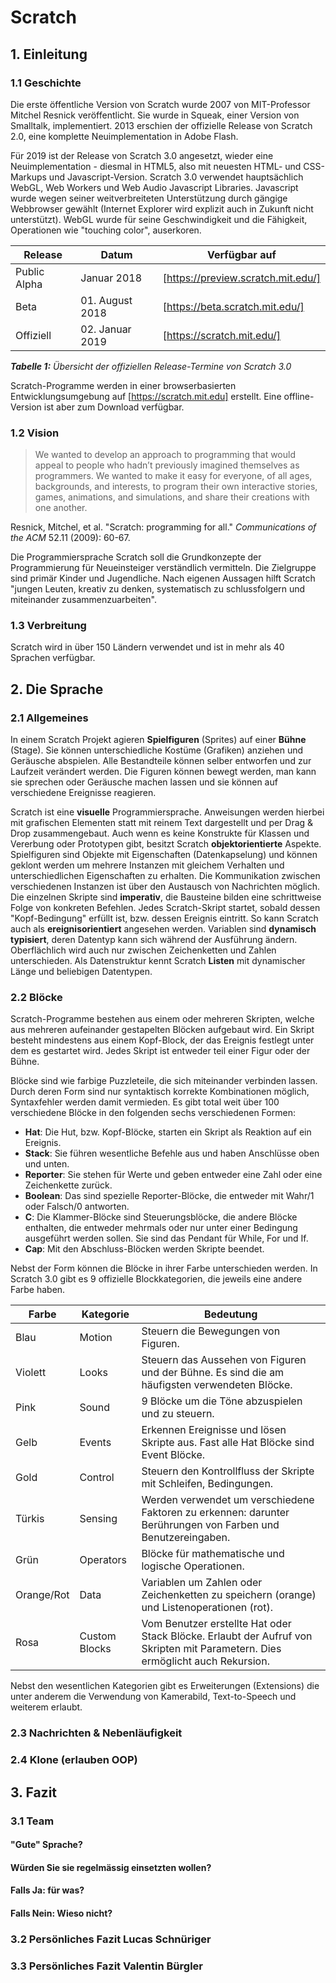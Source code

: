 # Scratch
## 1. Einleitung
### 1.1 Geschichte

Die erste öffentliche Version von Scratch wurde 2007 von MIT-Professor Mitchel Resnick veröffentlicht.
Sie wurde in Squeak, einer Version von Smalltalk, implementiert.
2013 erschien der offizielle Release von Scratch 2.0, eine komplette Neuimplementation in Adobe Flash.

Für 2019 ist der Release von Scratch 3.0 angesetzt, wieder eine Neuimplementation - diesmal in HTML5, also mit neuesten HTML- und CSS-Markups und Javascript-Version.
Scratch 3.0 verwendet hauptsächlich WebGL, Web Workers und Web Audio Javascript Libraries.
Javascript wurde wegen seiner weitverbreiteten Unterstützung durch gängige Webbrowser gewählt (Internet Explorer wird explizit auch in Zukunft nicht unterstützt). WebGL wurde für seine Geschwindigkeit und die Fähigkeit, Operationen wie "touching color", auserkoren.

Release | Datum | Verfügbar auf
--- | --- | ---
Public Alpha | Januar 2018 | [https://preview.scratch.mit.edu/]
Beta | 01. August 2018 | [https://beta.scratch.mit.edu/]
Offiziell | 02. Januar 2019 | [https://scratch.mit.edu/]

_**Tabelle 1:** Übersicht der offiziellen Release-Termine von Scratch 3.0_

Scratch-Programme werden in einer browserbasierten Entwicklungsumgebung auf [https://scratch.mit.edu] erstellt.
Eine offline-Version ist aber zum Download verfügbar.

### 1.2 Vision
> We wanted to develop an approach to programming that would appeal to people who hadn’t previously imagined themselves as programmers. We wanted to make it easy for everyone, of all ages, backgrounds, and interests, to program their own interactive stories, games, animations, and simulations, and share their creations with one another.

Resnick, Mitchel, et al. "Scratch: programming for all." _Communications of the ACM_ 52.11 (2009): 60-67.

Die Programmiersprache Scratch soll die Grundkonzepte der Programmierung für Neueinsteiger verständlich vermitteln.
Die Zielgruppe sind primär Kinder und Jugendliche.
Nach eigenen Aussagen hilft Scratch "jungen Leuten, kreativ zu denken, systematisch zu schlussfolgern und miteinander zusammenzuarbeiten".

### 1.3 Verbreitung

Scratch wird in über 150 Ländern verwendet und ist in mehr als 40 Sprachen verfügbar.


## 2. Die Sprache
### 2.1 Allgemeines

In einem Scratch Projekt agieren **Spielfiguren** (Sprites) auf einer **Bühne** (Stage). Sie können unterschiedliche Kostüme (Grafiken) anziehen und Geräusche abspielen. Alle Bestandteile können selber entworfen und zur Laufzeit verändert werden. Die Figuren können bewegt werden, man kann sie sprechen oder Geräusche machen lassen und sie können auf verschiedene Ereignisse reagieren.

Scratch ist eine **visuelle** Programmiersprache. Anweisungen werden hierbei mit grafischen Elementen statt mit reinem Text dargestellt und per Drag & Drop zusammengebaut.
Auch wenn es keine Konstrukte für Klassen und Vererbung oder Prototypen gibt, besitzt Scratch **objektorientierte** Aspekte. Spielfiguren sind Objekte mit Eigenschaften (Datenkapselung) und können geklont werden um mehrere Instanzen mit gleichem Verhalten und unterschiedlichen Eigenschaften zu erhalten. Die Kommunikation zwischen verschiedenen Instanzen ist über den Austausch von Nachrichten möglich.
Die einzelnen Skripte sind **imperativ**, die Bausteine bilden eine schrittweise Folge von konkreten Befehlen.
Jedes Scratch-Skript startet, sobald dessen "Kopf-Bedingung" erfüllt ist, bzw. dessen Ereignis eintritt. So kann Scratch auch als **ereignisorientiert** angesehen werden.
Variablen sind **dynamisch typisiert**, deren Datentyp kann sich während der Ausführung ändern. Oberflächlich wird auch nur zwischen Zeichenketten und Zahlen unterschieden.
Als Datenstruktur kennt Scratch **Listen** mit dynamischer Länge und beliebigen Datentypen.

### 2.2 Blöcke

Scratch-Programme bestehen aus einem oder mehreren Skripten, welche aus mehreren aufeinander gestapelten Blöcken aufgebaut wird. Ein Skript besteht mindestens aus einem Kopf-Block, der das Ereignis festlegt unter dem es gestartet wird. Jedes Skript ist entweder teil einer Figur oder der Bühne.

Blöcke sind wie farbige Puzzleteile, die sich miteinander verbinden lassen. Durch deren Form sind nur syntaktisch korrekte Kombinationen möglich, Syntaxfehler werden damit vermieden. Es gibt total weit über 100 verschiedene Blöcke in den folgenden sechs verschiedenen Formen: 
- **Hat**: Die Hut, bzw. Kopf-Blöcke, starten ein Skript als Reaktion auf ein Ereignis.
- **Stack**: Sie führen wesentliche Befehle aus und haben Anschlüsse oben und unten.
- **Reporter**: Sie stehen für Werte und geben entweder eine Zahl oder eine Zeichenkette zurück.
- **Boolean**: Das sind spezielle Reporter-Blöcke, die entweder mit Wahr/1 oder Falsch/0 antworten.
- **C**: Die Klammer-Blöcke sind Steuerungsblöcke, die andere Blöcke enthalten, die entweder mehrmals oder nur unter einer Bedingung ausgeführt werden sollen. Sie sind das Pendant für While, For und If.
- **Cap**: Mit den Abschluss-Blöcken werden Skripte beendet.

Nebst der Form können die Blöcke in ihrer Farbe unterschieden werden. In Scratch 3.0 gibt es 9 offizielle Blockkategorien, die jeweils eine andere Farbe haben.

|Farbe|Kategorie|Bedeutung|
|-----|---------|---------|
| Blau | Motion  | Steuern die Bewegungen von Figuren. |
| Violett | Looks | Steuern das Aussehen von Figuren und der Bühne. Es sind die am häufigsten verwendeten Blöcke. |
| Pink | Sound | 9 Blöcke um die Töne abzuspielen und zu steuern. |
| Gelb | Events | Erkennen Ereignisse und lösen Skripte aus. Fast alle Hat Blöcke sind Event Blöcke. |
| Gold | Control | Steuern den Kontrollfluss der Skripte mit Schleifen, Bedingungen. |
| Türkis | Sensing | Werden verwendet um verschiedene Faktoren zu erkennen: darunter Berührungen von Farben und Benutzereingaben. |
| Grün | Operators | Blöcke für mathematische und logische Operationen. |
| Orange/Rot | Data | Variablen um Zahlen oder Zeichenketten zu speichern (orange) und Listenoperationen (rot). |
| Rosa | Custom Blocks | Vom Benutzer erstellte Hat oder Stack Blöcke. Erlaubt der Aufruf von Skripten mit Parametern. Dies ermöglicht auch Rekursion. |

Nebst den wesentlichen Kategorien gibt es Erweiterungen (Extensions) die unter anderem die Verwendung von Kamerabild, Text-to-Speech und weiterem erlaubt.

### 2.3 Nachrichten & Nebenläufigkeit

### 2.4 Klone (erlauben OOP)

## 3. Fazit
### 3.1 Team
#### "Gute" Sprache?
####  Würden Sie sie regelmässig einsetzten wollen?
####  Falls Ja: für was?
####  Falls Nein: Wieso nicht?

### 3.2 Persönliches Fazit Lucas Schnüriger

### 3.3 Persönliches Fazit Valentin Bürgler
